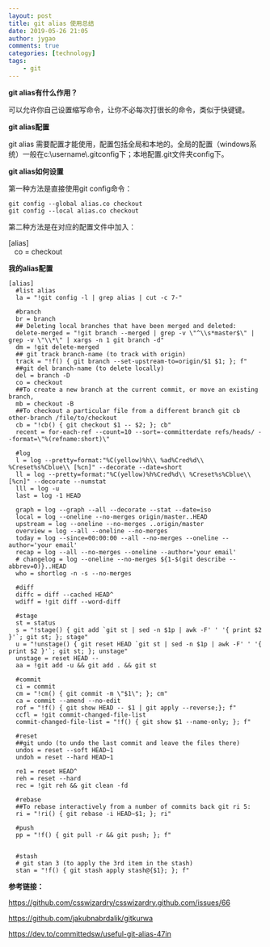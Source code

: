 ```yaml
---
layout: post
title: git alias 使用总结
date: 2019-05-26 21:05
author: jygao
comments: true
categories: [technology]
tags:
    - git
---
```

<!-- wp:paragraph {"fontSize":"medium"} -->
<p class="has-medium-font-size"><strong>git alias有什么作用？</strong></p>
<!-- /wp:paragraph -->

<!-- wp:paragraph -->
<p> 可以允许你自己设置缩写命令，让你不必每次打很长的命令，类似于快键键。</p>
<!-- /wp:paragraph -->

<!-- wp:paragraph {"fontSize":"medium"} -->
<p class="has-medium-font-size"><strong>git alias配置</strong></p>
<!-- /wp:paragraph -->

<!-- wp:paragraph -->
<p>git alias 需要配置才能使用，配置包括全局和本地的。全局的配置（windows系统）一般在c:\username\.gitconfig下；本地配置.git文件夹config下。</p>
<!-- /wp:paragraph -->

<!-- wp:paragraph {"fontSize":"medium"} -->
<p class="has-medium-font-size"><strong>git alias如何设置</strong></p>
<!-- /wp:paragraph -->

<!-- wp:paragraph -->
<p>第一种方法是直接使用git config命令：</p>
<!-- /wp:paragraph -->

<!-- wp:code -->
<pre class="wp-block-code"><code>git config --global alias.co checkout
git config --local alias.co checkout</code></pre>
<!-- /wp:code -->

<!-- wp:paragraph -->
<p>第二种方法是在对应的配置文件中加入：</p>
<!-- /wp:paragraph -->

<!-- wp:paragraph -->
<p>[alias]<br>&nbsp;&nbsp;&nbsp;co&nbsp;=&nbsp;checkout </p>
<!-- /wp:paragraph -->

<!-- wp:paragraph {"fontSize":"medium"} -->
<p class="has-medium-font-size"><strong>我的alias配置</strong></p>
<!-- /wp:paragraph -->

<!-- wp:code -->
<pre class="wp-block-code"><code>[alias]
  #list alias
  la = "!git config -l | grep alias | cut -c 7-"

  #branch
  br = branch
  ## Deleting local branches that have been merged and deleted:
  delete-merged = "!git branch --merged | grep -v \"^\\s*master$\" | grep -v \"\\*\" | xargs -n 1 git branch -d"
  dm = !git delete-merged
  ## git track branch-name (to track with origin)
  track = "!f() { git branch --set-upstream-to=origin/$1 $1; }; f"
  ##git del branch-name (to delete locally)
  del = branch -D
  co = checkout
  ##To create a new branch at the current commit, or move an existing branch,
  mb = checkout -B
  ##To checkout a particular file from a different branch git cb other-branch /file/to/checkout
  cb = "!cb() { git checkout $1 -- $2; }; cb"
  recent = for-each-ref --count=10 --sort=-committerdate refs/heads/ --format=\"%(refname:short)\"

  #log
  l = log --pretty=format:"%C(yellow)%h\\ %ad%Cred%d\\ %Creset%s%Cblue\\ [%cn]" --decorate --date=short
  ll = log --pretty=format:"%C(yellow)%h%Cred%d\\ %Creset%s%Cblue\\ [%cn]" --decorate --numstat
  lll = log -u
  last = log -1 HEAD

  graph = log --graph --all --decorate --stat --date=iso
  local = log --oneline --no-merges origin/master..HEAD
  upstream = log --oneline --no-merges ..origin/master
  overview = log --all --oneline --no-merges
  today = log --since=00:00:00 --all --no-merges --oneline --author='your email'
  recap = log --all --no-merges --oneline --author='your email'
  # changelog = log --oneline --no-merges ${1-$(git describe --abbrev=0)}..HEAD
  who = shortlog -n -s --no-merges

  #diff
  diffc = diff --cached HEAD^
  wdiff = !git diff --word-diff

  #stage
  st = status
  s = "!stage() { git add `git st | sed -n $1p | awk -F' ' '{ print $2 }'`; git st; }; stage"
  u = "!unstage() { git reset HEAD `git st | sed -n $1p | awk -F' ' '{ print $2 }'`; git st; }; unstage"
  unstage = reset HEAD --
  aa = !git add -u &amp;&amp; git add . &amp;&amp; git st

  #commit
  ci = commit
  cm = "!cm() { git commit -m \"$1\"; }; cm"
  ca = commit --amend --no-edit
  rof = "!f() { git show HEAD -- $1 | git apply --reverse;}; f"
  ccfl = !git commit-changed-file-list
  commit-changed-file-list = "!f() { git show $1 --name-only; }; f"

  #reset
  ##git undo (to undo the last commit and leave the files there)
  undos = reset --soft HEAD~1
  undoh = reset --hard HEAD~1

  re1 = reset HEAD^
  reh = reset --hard
  rec = !git reh &amp;&amp; git clean -fd

  #rebase
  ##To rebase interactively from a number of commits back git ri 5:
  ri = "!ri() { git rebase -i HEAD~$1; }; ri"

  #push
  pp = "!f() { git pull -r &amp;&amp; git push; }; f"


  #stash
  # git stan 3 (to apply the 3rd item in the stash)
  stan = "!f() { git stash apply stash@{$1}; }; f"</code></pre>
<!-- /wp:code -->

<!-- wp:paragraph -->
<p><strong>参考链接：</strong></p>
<!-- /wp:paragraph -->

<!-- wp:paragraph -->
<p><a href="https://github.com/csswizardry/csswizardry.github.com/issues/66">https://github.com/csswizardry/csswizardry.github.com/issues/66</a></p>
<!-- /wp:paragraph -->

<!-- wp:paragraph -->
<p><a href="https://github.com/jakubnabrdalik/gitkurwa">https://github.com/jakubnabrdalik/gitkurwa</a></p>
<!-- /wp:paragraph -->

<!-- wp:paragraph -->
<p><a href="https://dev.to/committedsw/useful-git-alias-47in">https://dev.to/committedsw/useful-git-alias-47in</a></p>
<!-- /wp:paragraph -->

<!-- wp:paragraph -->
<p></p>
<!-- /wp:paragraph -->
